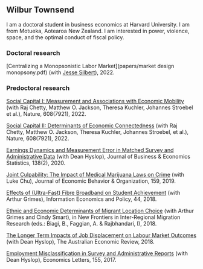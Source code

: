 ## Wilbur Townsend

I am a doctoral student in business economics at Harvard University. I am from Motueka, Aotearoa New Zealand. I am interested in power, violence, space, and the optimal conduct of fiscal policy.

### Doctoral research

[Centralizing a Monopsonistic Labor Market](papers/market design monopsony.pdf)
(with [Jesse Silbert](https://jesse-silbert.github.io/)), 2022.


### Predoctoral research

[Social Capital I: Measurement and Associations with Economic Mobility](https://www.nature.com/articles/s41586-022-04996-4)
(with Raj Chetty, Matthew O. Jackson, Theresa Kuchler, Johannes Stroebel et al.), Nature, 608(7921), 2022.

[Social Capital II: Determinants of Economic Connectedness](https://www.nature.com/articles/s41586-022-04997-3)
(with Raj Chetty, Matthew O. Jackson, Theresa Kuchler, Johannes Stroebel, et al.), Nature, 608(7921), 2022.

[Earnings Dynamics and Measurement Error in Matched Survey and Administrative Data](https://www.tandfonline.com/doi/abs/10.1080/07350015.2018.1514308)
(with Dean Hyslop), Journal of Business & Economics Statistics, 138(2), 2020.

[Joint Culpability: The Impact of Medical Marijuana Laws on Crime](https://www.sciencedirect.com/science/article/abs/pii/S016726811830180X) (with Luke Chu), Journal of Economic Behavior & Organization, 159, 2019.

[Effects of (Ultra-Fast) Fibre Broadband on Student Achievement](https://www.sciencedirect.com/science/article/abs/pii/S0167624517301828) (with Arthur Grimes), Information Economics and Policy, 44, 2018.

[Ethnic and Economic Determinants of Migrant Location Choice](https://link.springer.com/chapter/10.1007/978-3-319-75886-2_9) (with Arthur Grimes and Cindy Smart), in New Frontiers in Inter-Regional Migration Research (eds.: Biagi, B., Faggian, A. & Rajbhandari, I), 2018.

[The Longer Term Impacts of Job Displacement on Labour Market Outcomes](https://onlinelibrary.wiley.com/doi/abs/10.1111/1467-8462.12312) (with Dean Hyslop), The Australian Economic Review, 2018.

[Employment Misclassification in Survey and Administrative Reports](https://www.sciencedirect.com/science/article/abs/pii/S0165176517301076) (with Dean Hyslop), Economics Letters, 155, 2017.
